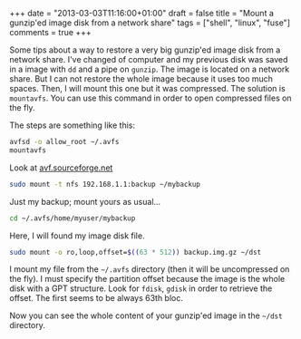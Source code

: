 +++
date = "2013-03-03T11:16:00+01:00"
draft = false
title = "Mount a gunzip'ed image disk from a network share"
tags = ["shell", "linux", "fuse"]
comments = true
+++

Some tips about a way to restore a very big gunzip'ed image disk from a network share. I've changed of computer and my previous disk was saved in a image with `dd` and a pipe on `gunzip`. The image is located on a network share. But I can not restore the whole image because it uses too much spaces. Then, I will mount this one but it was compressed. The solution is `mountavfs`. You can use this command in order to open compressed files on the fly.

The steps are something like this:

```sh
avfsd -o allow_root ~/.avfs
mountavfs
```

Look at [avf.sourceforge.net](http://avf.sourceforge.net)

```sh
sudo mount -t nfs 192.168.1.1:backup ~/mybackup
```

Just my backup; mount yours as usual...

```sh
cd ~/.avfs/home/myuser/mybackup
```

Here, I will found my image disk file.

```sh
sudo mount -o ro,loop,offset=$((63 * 512)) backup.img.gz ~/dst
```

I mount my file from the `~/.avfs` directory (then it will be uncompressed on the fly). I must specify the partition offset because the image is the whole disk with a GPT structure. Look for `fdisk`, `gdisk` in order to retrieve the offset. The first seems to be always 63th bloc.

Now you can see the whole content of your gunzip'ed image in the `~/dst` directory.
